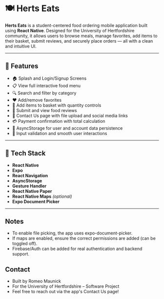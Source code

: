 # 🍽️ Herts Eats

**Herts Eats** is a student-centered food ordering mobile application built using **React Native**. Designed for the University of Hertfordshire community, it allows users to browse meals, manage favorites, add items to their basket, submit reviews, and securely place orders — all with a clean and intuitive UI.

---

## 🚀 Features

- 🏠 Splash and Login/Signup Screens  
- 📋 View full interactive food menu  
- 🔍 Search and filter by category  
- ❤️ Add/remove favorites  
- 🛒 Add items to basket with quantity controls  
- 💬 Submit and view food reviews  
- 🧾 Contact Us page with file upload and social media links  
- 💳 Payment confirmation with total calculation  
- 🧠 AsyncStorage for user and account data persistence  
- 🔐 Input validation and smooth user interactions

---

## 📱 Tech Stack

- **React Native**
- **Expo**
- **React Navigation**
- **AsyncStorage**
- **Gesture Handler**
- **React Native Paper**
- **React Native Maps** *(optional)*
- **Expo Document Picker**

---

## Notes
- To enable file picking, the app uses expo-document-picker.
- If maps are enabled, ensure the correct permissions are added (can be toggled off).
- Firebase/Auth can be added for real authentication and backend support.

## Contact
- Built by Romeo Maunick
- For the University of Hertfordshire – Software Project
- Feel free to reach out via the app's Contact Us page!
